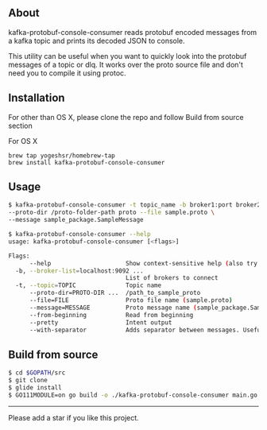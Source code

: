 
## About
kafka-protobuf-console-consumer reads protobuf encoded messages from a kafka topic and prints its decoded JSON to console.

This utility can be useful when you want to quickly look into the protobuf messages of a topic or dlq. It works over the proto source file and don't need you to compile it using protoc.

## Installation
For other than OS X, please clone the repo and follow Build from source section

For OS X
```
brew tap yogeshsr/homebrew-tap
brew install kafka-protobuf-console-consumer
```  

## Usage
``` sh
$ kafka-protobuf-console-consumer -t topic_name -b broker1:port broker2:port \
--proto-dir /proto-folder-path proto --file sample.proto \
--message sample_package.SampleMessage

$ kafka-protobuf-console-consumer --help
usage: kafka-protobuf-console-consumer [<flags>]

Flags:
      --help                     Show context-sensitive help (also try --help-long and --help-man).
  -b, --broker-list=localhost:9092 ...
                                 List of brokers to connect
  -t, --topic=TOPIC              Topic name
      --proto-dir=PROTO-DIR ...  /path_to_sample_proto
      --file=FILE                Proto file name (sample.proto)
      --message=MESSAGE          Proto message name (sample_package.SampleMessage)
      --from-beginning           Read from beginning
      --pretty                   Intent output
      --with-separator           Adds separator between messages. Useful with --pretty
```

## Build from source
``` sh
$ cd $GOPATH/src
$ git clone 
$ glide install
$ GO111MODULE=on go build -o ./kafka-protobuf-console-consumer main.go
```

---
Please add a star if you like this project.

